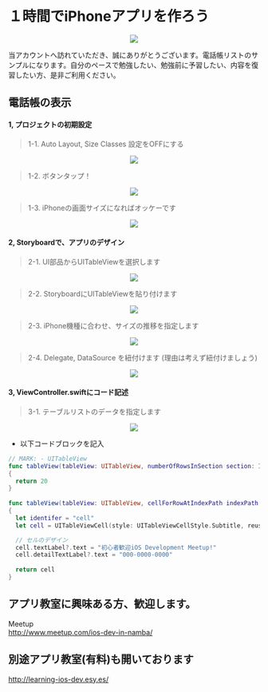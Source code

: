 # １時間でiPhoneアプリを作ろう

  <div style="text-align:center"><img src ="https://github.com/iosClassForBeginner/samplePhonebookApp-2/blob/master/Assets/img.png" /></div>
  
  当アカウントへ訪れていただき、誠にありがとうございます。電話帳リストのサンプルになります。自分のペースで勉強したい、勉強前に予習したい、内容を復習したい方、是非ご利用ください。

## 電話帳の表示

#### 1, プロジェクトの初期設定
> 1-1. Auto Layout, Size Classes 設定をOFFにする
<div style="text-align:center"><img src ="https://github.com/iosClassForBeginner/samplePhonebookApp-2/blob/master/Assets/1.png" /></div>

> 1-2. ボタンタップ！
<div style="text-align:center"><img src ="https://github.com/iosClassForBeginner/samplePhonebookApp-2/blob/master/Assets/2.png" /></div>

> 1-3. iPhoneの画面サイズになればオッケーです
<div style="text-align:center"><img src ="https://github.com/iosClassForBeginner/samplePhonebookApp-2/blob/master/Assets/3.png" /></div>

#### 2, Storyboardで、アプリのデザイン
> 2-1. UI部品からUITableViewを選択します
<div style="text-align:center"><img src ="https://github.com/iosClassForBeginner/samplePhonebookApp-2/blob/master/Assets/4.png" /></div>

> 2-2. StoryboardにUITableViewを貼り付けます
<div style="text-align:center"><img src ="https://github.com/iosClassForBeginner/samplePhonebookApp-2/blob/master/Assets/5.png" /></div>

> 2-3. iPhone機種に合わせ、サイズの推移を指定します
<div style="text-align:center"><img src ="https://github.com/iosClassForBeginner/samplePhonebookApp-2/blob/master/Assets/6.png" /></div>

> 2-4. Delegate, DataSource を紐付けます (理由は考えず紐付けましょう)
<div style="text-align:center"><img src ="https://github.com/iosClassForBeginner/samplePhonebookApp-2/blob/master/Assets/7.gif" /></div>

#### 3, ViewController.swiftにコード記述
> 3-1. テーブルリストのデータを指定します
<div style="text-align:center"><img src ="https://github.com/iosClassForBeginner/samplePhonebookApp-2/blob/master/Assets/9.png" /></div>

- 以下コードブロックを記入

```Swift
// MARK: - UITableView
func tableView(tableView: UITableView, numberOfRowsInSection section: Int) -> Int
{
  return 20
}
  
func tableView(tableView: UITableView, cellForRowAtIndexPath indexPath: NSIndexPath) -> UITableViewCell
{
  let identifer = "cell"
  let cell = UITableViewCell(style: UITableViewCellStyle.Subtitle, reuseIdentifier: identifer)

  // セルのデザイン
  cell.textLabel?.text = "初心者歓迎iOS Development Meetup!"
  cell.detailTextLabel?.text = "000-0000-0000"
  
  return cell
}
```

## アプリ教室に興味ある方、歓迎します。  
  Meetup  
  http://www.meetup.com/ios-dev-in-namba/
  
## 別途アプリ教室(有料)も開いております  
  http://learning-ios-dev.esy.es/  
